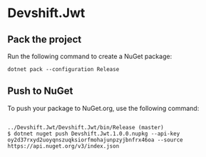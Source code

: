 # Devshift.Jwt

## Pack the project

Run the following command to create a NuGet package:

```
dotnet pack --configuration Release

```
## Push to NuGet

To push your package to NuGet.org, use the following command:

```

../Devshift.Jwt/Devshift.Jwt/bin/Release (master)
$ dotnet nuget push Devshift.Jwt.1.0.0.nupkg --api-key oy2d37rxyd2uoyqnszuqksiorfmohajunpzyjbnfrx46oa --source https://api.nuget.org/v3/index.json

```
